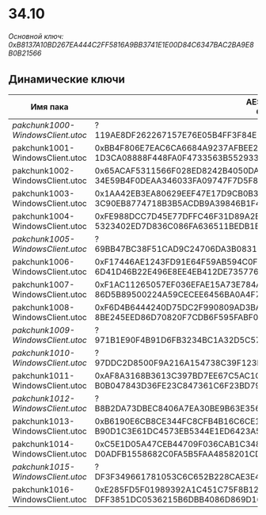 # 34.10

###### Основной ключ: 0xB8137A10BD267EA444C2FF5816A9BB3741E1E00D84C6347BAC2BA9E8B0B21566

## Динамические ключи

| Имя пака                          | AES Ключ</br>GUID                                                                                       | HiRes Текстуры |
|-----------------------------------|---------------------------------------------------------------------------------------------------------|----------------|
| *pakchunk1000-WindowsClient.utoc* | ?</br>119AE8DF262267157E76E05B4FF3F84E 																  | ❌             |
| pakchunk1001-WindowsClient.utoc   | 0xBB4F806E7EAC6CA6684A9237AFBEE243DFCA1A52DC9D71ABF00F140144CF9C1E</br>1D3CA08888F448FA0F4733563B552933 | ❌             |
| pakchunk1002-WindowsClient.utoc   | 0x65ACAF5311566F028ED8242B4050DA87B666E51AF59439FC12F4BCC14A655A1A</br>34E59B4F0DEAA346033FA09747F7D5F8 | ❌             |
| pakchunk1003-WindowsClient.utoc   | 0x1AA42EB3EA80629EEF47E17D9CB0B349FD9C99AD8A89D4B4A3061DEF554D1532</br>3C90EB8774718B3B5ACDB9A39846B1F4 | ✔️             |
| pakchunk1004-WindowsClient.utoc   | 0xFE988DCC7D45E77DFFC46F31D89A2E67E985DDC9CED4E7675373B249005A577D</br>5323402ED7D836C086FA636511BEDB1B | ✔️             |
| *pakchunk1005-WindowsClient.utoc* | ?</br>69BB47BC38F51CAD9C24706DA3B08315 																  | ❌             |
| pakchunk1006-WindowsClient.utoc   | 0xF17446AE1243FD91E64F59AB594C0F2850B57F000EAE89E71EF5443FAC9443E8</br>6D41D46B22E496E8EE4EB412DE735776 | ❌             |
| pakchunk1007-WindowsClient.utoc   | 0xF1AC11265057EF036EFAE15A73E784AAC6D811BF81A78EB253F61DBB7F573EF9</br>86D5B89500224A59CECEE6456BA0A4F7 | ❌             |
| pakchunk1008-WindowsClient.utoc   | 0xF6D4B6444240D75DC2F990809AD3BA7E1073C3EE6ED035F9B77870107778D86D</br>8BE245EED86D70820F7CDB6F595FABF0 | ❌             |
| *pakchunk1009-WindowsClient.utoc* | ?</br>971B1E90F4B91D6FB3234BC1A32D5C57 																  | ❌             |
| *pakchunk1010-WindowsClient.utoc* | ?</br>97DDC2D8500F9A216A154738C39F123E 																  | ❌             |
| pakchunk1011-WindowsClient.utoc   | 0xAF8A3168B3613C397BD7EE67C5AC1C924C114C3FB2E82CD3F13864943A9FBF1C</br>B0B047843D36FE23C847361C6F23BD79 | ✔️             |
| *pakchunk1012-WindowsClient.utoc* | ?</br>B8B2DA73DBEC8406A7EA30BE9B63E356 																  | ✔️             |
| pakchunk1013-WindowsClient.utoc   | 0xB6190E6CB8CE344FC8CFB4B16C6CE179528E58D090EE613DEE138CA36F93796E</br>B90D1C3E61DC4573EB5344E1ED6423A5 | ✔️             |
| pakchunk1014-WindowsClient.utoc   | 0xC5E1D05A47CEB44709F036CAB1C3487DEDE0A5F256B99110BA3084213499794C</br>D0ADFB1558682C0FA5B5FAA4858201CD | ✔️             |
| *pakchunk1015-WindowsClient.utoc* | ?</br>DF3F349661781053C6C652B228CAE3E4 																  | ❌             |
| pakchunk1016-WindowsClient.utoc   | 0xE285FD5F01989392A1C451C75F8B12F83887211ECBDA8AB9341A7EF87E342DD1</br>DFF3851DC0536215B6DBB4086D869D16 | ✔️             |
